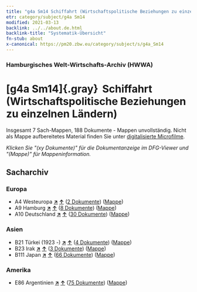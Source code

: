 ```yaml
---
title: "g4a Sm14 Schiffahrt (Wirtschaftspolitische Beziehungen zu einzelnen Ländern)"
etr: category/subject/g4a Sm14
modified: 2021-03-13
backlink: ../../about.de.html
backlink-title: "Systematik-Übersicht"
fn-stub: about
x-canonical: https://pm20.zbw.eu/category/subject/s/g4a_Sm14
---
```


### Hamburgisches Welt-Wirtschafts-Archiv (HWWA)
# [g4a Sm14]{.gray}&#8201; Schiffahrt (Wirtschaftspolitische Beziehungen zu einzelnen Ländern)&#160; 




Insgesamt 7 Sach-Mappen, 188 Dokumente - Mappen unvollständig.
Nicht als Mappe aufbereitetes Material finden Sie unter [digitalisierte Microfilme](/film/h1_sh.de.html).

_Klicken Sie "(xy Dokumente)" für die Dokumentanzeige im DFG-Viewer und "(Mappe)" für Mappeninformation._

## Sacharchiv




### Europa

- A4 Westeuropa [**&nearr;**](../../../geo/i/140897/about.de.html "Westeuropa (alle Mappen)") [**&uarr;**](../../../geo/about.de.html#A4 "Ländersystematik") (<a href="https://pm20.zbw.eu/dfgview/sh/140897,144544" title="über: Westeuropa : Schiffahrt (Wirtschaftspolitische Beziehungen zu einzelnen Ländern)" target="_blank">2 Dokumente</a>) ([Mappe](../../../../folder/sh/1408xx/140897/1445xx/144544/about.de.html))
- A9 Hamburg [**&nearr;**](../../../geo/i/140905/about.de.html "Hamburg (alle Mappen)") [**&uarr;**](../../../geo/about.de.html#A9 "Ländersystematik") (<a href="https://pm20.zbw.eu/dfgview/sh/140905,144544" title="über: Hamburg : Schiffahrt (Wirtschaftspolitische Beziehungen zu einzelnen Ländern)" target="_blank">8 Dokumente</a>) ([Mappe](../../../../folder/sh/1409xx/140905/1445xx/144544/about.de.html))
- A10 Deutschland [**&nearr;**](../../../geo/i/126128/about.de.html "Deutschland (alle Mappen)") [**&uarr;**](../../../geo/about.de.html#A10 "Ländersystematik") (<a href="https://pm20.zbw.eu/dfgview/sh/126128,144544" title="über: Deutschland : Schiffahrt (Wirtschaftspolitische Beziehungen zu einzelnen Ländern)" target="_blank">30 Dokumente</a>) ([Mappe](../../../../folder/sh/1261xx/126128/1445xx/144544/about.de.html))

### Asien

- B21 Türkei (1923 -) [**&nearr;**](../../../geo/i/141111/about.de.html "Türkei (1923 -) (alle Mappen)") [**&uarr;**](../../../geo/about.de.html#B21 "Ländersystematik") (<a href="https://pm20.zbw.eu/dfgview/sh/141111,144544" title="über: Türkei (1923 -) : Schiffahrt (Wirtschaftspolitische Beziehungen zu einzelnen Ländern)" target="_blank">4 Dokumente</a>) ([Mappe](../../../../folder/sh/1411xx/141111/1445xx/144544/about.de.html))
- B23 Irak [**&nearr;**](../../../geo/i/141113/about.de.html "Irak (alle Mappen)") [**&uarr;**](../../../geo/about.de.html#B23 "Ländersystematik") (<a href="https://pm20.zbw.eu/dfgview/sh/141113,144544" title="über: Irak : Schiffahrt (Wirtschaftspolitische Beziehungen zu einzelnen Ländern)" target="_blank">3 Dokumente</a>) ([Mappe](../../../../folder/sh/1411xx/141113/1445xx/144544/about.de.html))
- B111 Japan [**&nearr;**](../../../geo/i/141272/about.de.html "Japan (alle Mappen)") [**&uarr;**](../../../geo/about.de.html#B111 "Ländersystematik") (<a href="https://pm20.zbw.eu/dfgview/sh/141272,144544" title="über: Japan : Schiffahrt (Wirtschaftspolitische Beziehungen zu einzelnen Ländern)" target="_blank">66 Dokumente</a>) ([Mappe](../../../../folder/sh/1412xx/141272/1445xx/144544/about.de.html))

### Amerika

- E86 Argentinien [**&nearr;**](../../../geo/i/141692/about.de.html "Argentinien (alle Mappen)") [**&uarr;**](../../../geo/about.de.html#E86 "Ländersystematik") (<a href="https://pm20.zbw.eu/dfgview/sh/141692,144544" title="über: Argentinien : Schiffahrt (Wirtschaftspolitische Beziehungen zu einzelnen Ländern)" target="_blank">75 Dokumente</a>) ([Mappe](../../../../folder/sh/1416xx/141692/1445xx/144544/about.de.html))


